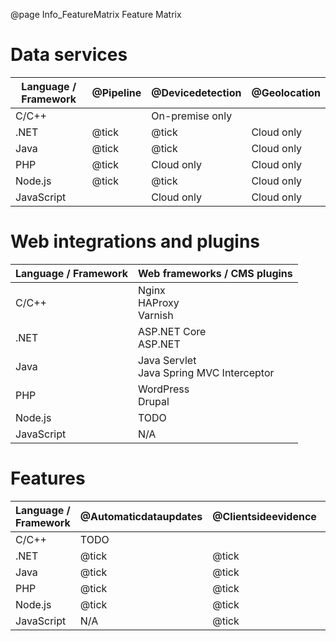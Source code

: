 @page Info_FeatureMatrix Feature Matrix

# Data services

|Language / Framework|@Pipeline|@Devicedetection|@Geolocation|
|---|---|---|---|
|C/C++    |       |On-premise only   |       | 
|.NET     |@tick|@tick | Cloud only   | 
|Java     |@tick|@tick | Cloud only   | 
|PHP      |@tick|Cloud only | Cloud only |
|Node.js  |@tick|@tick | Cloud only |
|JavaScript|      |Cloud only | Cloud only |

# Web integrations and plugins

|Language / Framework|Web frameworks / CMS plugins|
|---|---|
|C/C++    |Nginx<BR>HAProxy<BR>Varnish |
|.NET     |ASP.NET Core<BR>ASP.NET | 
|Java     |Java Servlet<BR>Java Spring MVC Interceptor| 
|PHP      |WordPress<BR>Drupal|
|Node.js  | TODO |
|JavaScript| N/A |

# Features

|Language / Framework|@Automaticdataupdates|@Clientsideevidence|@Asynchronousexecution|@Lazyloading|@Parallelexecution|@Resultcaching|
|---|---|---|---|---|---|---|
|C/C++    | TODO |   |   |   |   |   |
|.NET     |@tick|@tick|       |@tick|@tick|@tick|
|Java     |@tick|@tick|       |@tick|@tick|@tick| 
|PHP      |@tick|@tick|       |       |       |@tick|
|Node.js  |@tick|@tick|@tick|       |@tick|@tick|
|JavaScript|N/A|@tick|N/A|N/A|N/A|N/A|